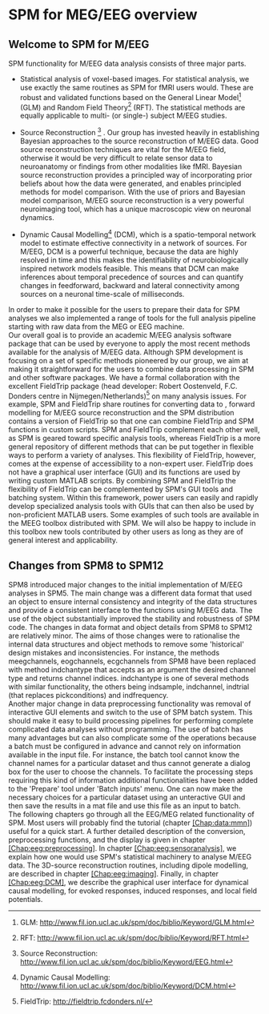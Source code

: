 # SPM for MEG/EEG overview <span id="Chap:eeg:overview" label="Chap:eeg:overview"></span>

## Welcome to SPM for M/EEG

SPM functionality for M/EEG data analysis consists of three major parts.

- Statistical analysis of voxel-based images. For statistical analysis,
  we use exactly the same routines as SPM for fMRI users would. These
  are robust and validated functions based on the General Linear
  Model[^1] (GLM) and Random Field Theory[^2] (RFT). The statistical
  methods are equally applicable to multi- (or single-) subject M/EEG
  studies.

- Source Reconstruction [^3] . Our group has invested heavily in
  establishing Bayesian approaches to the source reconstruction of M/EEG
  data. Good source reconstruction techniques are vital for the M/EEG
  field, otherwise it would be very difficult to relate sensor data to
  neuroanatomy or findings from other modalities like fMRI. Bayesian
  source reconstruction provides a principled way of incorporating prior
  beliefs about how the data were generated, and enables principled
  methods for model comparison. With the use of priors and Bayesian
  model comparison, M/EEG source reconstruction is a very powerful
  neuroimaging tool, which has a unique macroscopic view on neuronal
  dynamics.

- Dynamic Causal Modelling[^4] (DCM), which is a spatio-temporal network
  model to estimate effective connectivity in a network of sources. For
  M/EEG, DCM is a powerful technique, because the data are highly
  resolved in time and this makes the identifiability of
  neurobiologically inspired network models feasible. This means that
  DCM can make inferences about temporal precedence of sources and can
  quantify changes in feedforward, backward and lateral connectivity
  among sources on a neuronal time-scale of milliseconds.

In order to make it possible for the users to prepare their data for SPM
analyses we also implemented a range of tools for the full analysis
pipeline starting with raw data from the MEG or EEG machine.  
Our overall goal is to provide an academic M/EEG analysis software
package that can be used by everyone to apply the most recent methods
available for the analysis of M/EEG data. Although SPM development is
focusing on a set of specific methods pioneered by our group, we aim at
making it straightforward for the users to combine data processing in
SPM and other software packages. We have a formal collaboration with the
excellent FieldTrip package (head developer: Robert Oostenveld, F.C.
Donders centre in Nijmegen/Netherlands)[^5] on many analysis issues. For
example, SPM and FieldTrip share routines for converting data to ,
forward modelling for M/EEG source reconstruction and the SPM
distribution contains a version of FieldTrip so that one can combine
FieldTrip and SPM functions in custom scripts. SPM and FieldTrip
complement each other well, as SPM is geared toward specific analysis
tools, whereas FieldTrip is a more general repository of different
methods that can be put together in flexible ways to perform a variety
of analyses. This flexibility of FieldTrip, however, comes at the
expense of accessibility to a non-expert user. FieldTrip does not have a
graphical user interface (GUI) and its functions are used by writing
custom MATLAB scripts. By combining SPM and FieldTrip the flexibility of
FieldTrip can be complemented by SPM's GUI tools and batching system.
Within this framework, power users can easily and rapidly develop
specialized analysis tools with GUIs that can then also be used by
non-proficient MATLAB users. Some examples of such tools are available
in the MEEG toolbox distributed with SPM. We will also be happy to
include in this toolbox new tools contributed by other users as long as
they are of general interest and applicability.

## Changes from SPM8 to SPM12

SPM8 introduced major changes to the initial implementation of M/EEG
analyses in SPM5. The main change was a different data format that used
an object to ensure internal consistency and integrity of the data
structures and provide a consistent interface to the functions using
M/EEG data. The use of the object substantially improved the stability
and robustness of SPM code. The changes in data format and object
details from SPM8 to SPM12 are relatively minor. The aims of those
changes were to rationalise the internal data structures and object
methods to remove some 'historical' design mistakes and inconsistencies.
For instance, the methods meegchannels, eogchannels, ecgchannels from
SPM8 have been replaced with method indchantype that accepts as an
argument the desired channel type and returns channel indices.
indchantype is one of several methods with similar functionality, the
others being indsample, indchannel, indtrial (that replaces
pickconditions) and indfrequency.  
Another major change in data preprocessing functionality was removal of
interactive GUI elements and switch to the use of SPM batch system. This
should make it easy to build processing pipelines for performing
complete complicated data analyses without programming. The use of batch
has many advantages but can also complicate some of the operations
because a batch must be configured in advance and cannot rely on
information available in the input file. For instance, the batch tool
cannot know the channel names for a particular dataset and thus cannot
generate a dialog box for the user to choose the channels. To facilitate
the processing steps requiring this kind of information additional
functionalities have been added to the 'Prepare' tool under 'Batch
inputs' menu. One can now make the necessary choices for a particular
dataset using an unteractive GUI and then save the results in a mat file
and use this file as an input to batch.  
The following chapters go through all the EEG/MEG related functionality
of SPM. Most users will probably find the tutorial (chapter
<a href="#Chap:data:mmn" data-reference-type="ref"
data-reference="Chap:data:mmn">[Chap:data:mmn]</a>) useful for a quick
start. A further detailed description of the conversion, preprocessing
functions, and the display is given in chapter
<a href="#Chap:eeg:preprocessing" data-reference-type="ref"
data-reference="Chap:eeg:preprocessing">[Chap:eeg:preprocessing]</a>. In
chapter <a href="#Chap:eeg:sensoranalysis" data-reference-type="ref"
data-reference="Chap:eeg:sensoranalysis">[Chap:eeg:sensoranalysis]</a>,
we explain how one would use SPM's statistical machinery to analyse
M/EEG data. The 3D-source reconstruction routines, including dipole
modelling, are described in chapter
<a href="#Chap:eeg:imaging" data-reference-type="ref"
data-reference="Chap:eeg:imaging">[Chap:eeg:imaging]</a>. Finally, in
chapter <a href="#Chap:eeg:DCM" data-reference-type="ref"
data-reference="Chap:eeg:DCM">[Chap:eeg:DCM]</a>, we describe the
graphical user interface for dynamical causal modelling, for evoked
responses, induced responses, and local field potentials.

[^1]: GLM:
    <http://www.fil.ion.ucl.ac.uk/spm/doc/biblio/Keyword/GLM.html>

[^2]: RFT:
    <http://www.fil.ion.ucl.ac.uk/spm/doc/biblio/Keyword/RFT.html>

[^3]: Source Reconstruction:
    <http://www.fil.ion.ucl.ac.uk/spm/doc/biblio/Keyword/EEG.html>

[^4]: Dynamic Causal Modelling:
    <http://www.fil.ion.ucl.ac.uk/spm/doc/biblio/Keyword/DCM.html>

[^5]: FieldTrip: <http://fieldtrip.fcdonders.nl/>
